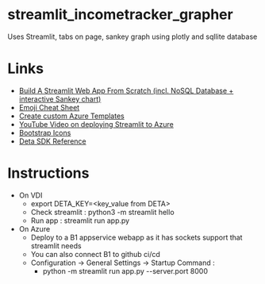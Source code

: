 # streamlit_incometracker_grapher
Uses Streamlit, tabs on page, sankey graph using plotly and sqllite database

# Links
- [Build A Streamlit Web App From Scratch (incl. NoSQL Database + interactive Sankey chart)](https://youtu.be/3egaMfE9388)
- [Emoji Cheat Sheet](https://www.webfx.com/tools/emoji-cheat-sheet/)
- [Create custom Azure Templates](https://portal.azure.com/#create/Microsoft.Template)
- [YouTube Video on deploying Streamlit to Azure](https://youtu.be/2toRzAYT8yo)
- [Bootstrap Icons](https://icons.getbootstrap.com)
- [Deta SDK Reference](https://deta.space/docs/en/reference/base/sdk)

# Instructions
- On VDI 
    - export DETA_KEY=<key_value from DETA>
    - Check streamlit : python3 -m streamlit hello
    - Run app : streamlit run app.py
- On Azure
    - Deploy to a B1 appservice webapp as it has sockets support that streamlit needs
    - You can also connect B1 to github ci/cd
    - Configuration -> General Settings -> Startup Command :
        - python -m streamlit run app.py --server.port 8000